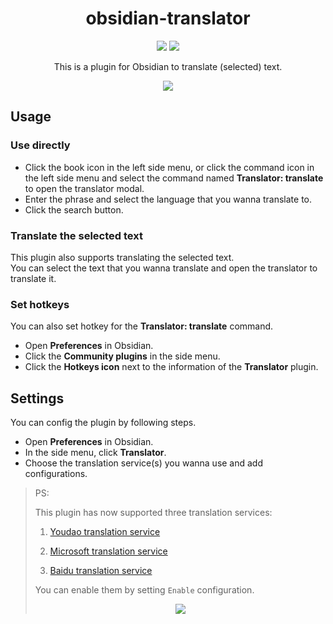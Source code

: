 <!--
 * @Author: luhaifeng666 youzui@hotmail.com
 * @Date: 2022-08-09 11:38:39
 * @LastEditors: luhaifeng666
 * @LastEditTime: 2022-10-24 16:36:48
 * @Description: 
-->
<h1 align="center"> obsidian-translator </h1>

<p align="center">
  <img src="https://img.shields.io/badge/obsidian--translator-v0.3.4-yellow">
  <img src="https://img.shields.io/badge/node-v14.17.0%2B-green">
</p>

<p align="center"> This is a plugin for Obsidian to translate (selected) text. </p>

<p align="center">

<img src="https://user-images.githubusercontent.com/9375823/185946256-332fa74d-0d95-4efa-8ba0-08c1d0b41c60.png" />

</p>

## Usage

### Use directly

- Click the book icon in the left side menu, or click the command icon in the left side menu and select the command named **Translator: translate** to open the translator modal.
- Enter the phrase and select the language that you wanna translate to.
- Click the search button.

### Translate the selected text

This plugin also supports translating the selected text.<br>
You can select the text that you wanna translate and open the translator to translate it.

### Set hotkeys

You can also set hotkey for the **Translator: translate** command.

- Open **Preferences** in Obsidian.
- Click the **Community plugins** in the side menu.
- Click the **Hotkeys icon** next to the information of the **Translator** plugin.

## Settings

You can config the plugin by following steps.

- Open **Preferences** in Obsidian.
- In the side menu, click **Translator**.
- Choose the translation service(s) you wanna use and add configurations.

> PS:
>
> This plugin has now supported three translation services:
>
> 1. [Youdao translation service](https://ai.youdao.com/#/)
>
> 2. [Microsoft translation service](https://docs.microsoft.com/zh-cn/azure/cognitive-services/translator/quickstart-translator?tabs=csharp)
>
> 3. [Baidu translation service](https://fanyi-api.baidu.com/doc/21)
>
> You can enable them by setting `Enable` configuration.
>
> <p align="center">
>
> <img src="https://user-images.githubusercontent.com/9375823/185945758-2359b741-1c8d-4c47-85f0-4f631da4e1aa.png" />
>
> </p>
